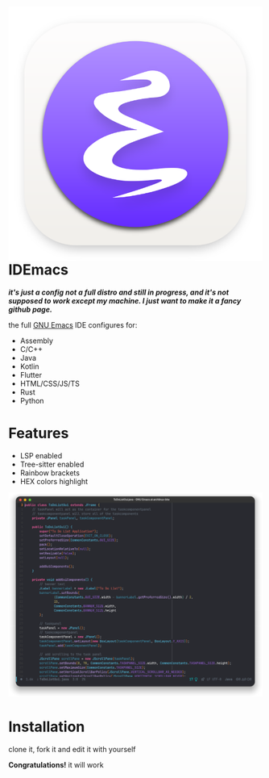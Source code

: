 <img src="./images/emacs.png" alt="IDEmacs" align="right"/> IDEmacs
======
***it's just a config not a full distro and still in progress, and it's not supposed to work except my machine. I just want to make it a fancy github page.***

the full [GNU Emacs](https://www.gnu.org/software/emacs/) IDE configures for:

- Assembly
- C/C++
- Java
- Kotlin
- Flutter
- HTML/CSS/JS/TS
- Rust
- Python

# Features
- LSP enabled
- Tree-sitter enabled
- Rainbow brackets
- HEX colors highlight

![alt text](./images/java.png "shot1")

# Installation
clone it, fork it and edit it with yourself

**Congratulations!** it will work
